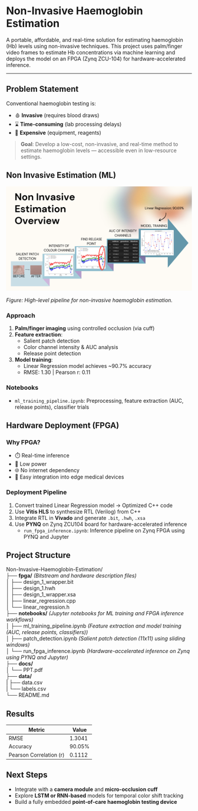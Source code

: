 # Non-Invasive Haemoglobin Estimation

A portable, affordable, and real-time solution for estimating haemoglobin (Hb) levels using non-invasive techniques. This project uses palm/finger video frames to estimate Hb concentrations via machine learning and deploys the model on an FPGA (Zynq ZCU-104) for hardware-accelerated inference.

---

## Problem Statement

Conventional haemoglobin testing is:
- 🩸 **Invasive** (requires blood draws)
- ⌛ **Time-consuming** (lab processing delays)
- 💸 **Expensive** (equipment, reagents)

> **Goal**: Develop a low-cost, non-invasive, and real-time method to estimate haemoglobin levels — accessible even in low-resource settings.


## Non Invasive Estimation (ML)
<p align="center">
  <img src="docs/ml-pipeline.png" alt="Pipeline Overview" width="900"/>
</p>

*Figure: High-level pipeline for non-invasive haemoglobin estimation.*

### Approach
1. **Palm/finger imaging** using controlled occlusion (via cuff)
2. **Feature extraction**:
   - Salient patch detection
   - Color channel intensity & AUC analysis
   - Release point detection
3. **Model training**:
   - Linear Regression model achieves ~90.7% accuracy
   - RMSE: 1.30 | Pearson r: 0.11

###  Notebooks
- `ml_training_pipeline.ipynb`: Preprocessing, feature extraction (AUC, release points), classifier trials

## Hardware Deployment (FPGA)

### Why FPGA?
- ⏱️ Real-time inference
- 🔌 Low power
- 🌐 No internet dependency
- 🧩 Easy integration into edge medical devices

### Deployment Pipeline
1. Convert trained Linear Regression model → Optimized C++ code
2. Use **Vitis HLS** to synthesize RTL (Verilog) from C++
3. Integrate RTL in **Vivado** and generate `.bit`, `.hwh`, `.xsa`
4. Use **PYNQ** on Zynq ZCU104 board for hardware-accelerated inference
   - `run_fpga_inference.ipynb`: Inference pipeline on Zynq FPGA using PYNQ and Jupyter

## Project Structure
Non-Invasive-Haemoglobin-Estimation/<br>
├── **fpga/** *(Bitstream and hardware description files)*<br>
│ ├── design_1_wrapper.bit<br>
│ ├── design_1.hwh<br>
│ ├── design_1_wrapper.xsa<br>
│ ├── linear_regression.cpp<br>
│ └── linear_regression.h<br>
├── **notebooks/**  *(Jupyter notebooks for ML training and FPGA inference workflows)*<br>
│ ├── ml_training_pipeline.ipynb *(Feature extraction and model training (AUC, release points, classifiers))*<br>
│ ├── patch_detection.ipynb *(Salient patch detection (11x11) using sliding windows)*<br>
│ └── run_fpga_inference.ipynb *(Hardware-accelerated inference on Zynq using PYNQ and Jupyter)*<br>
├── **docs/** <br>
│ └── PPT.pdf<br>
├── **data/** <br>
|  ├── data.csv<br>
|  └── labels.csv<br>
└── README.md<br>

## Results

| Metric            | Value        |
|-------------------|--------------|
| RMSE              | 1.3041       |
| Accuracy          | 90.05%       |
| Pearson Correlation (r) | 0.1112  |

## Next Steps
- Integrate with a **camera module** and **micro-occlusion cuff**
- Explore **LSTM or RNN-based** models for temporal color shift tracking
- Build a fully embedded **point-of-care haemoglobin testing device**

